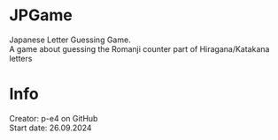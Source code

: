 # JPGame
Japanese Letter Guessing Game. <br>
A game about guessing the Romanji counter part of Hiragana/Katakana letters

# Info

Creator: p-e4 on GitHub <br>
Start date: 26.09.2024






